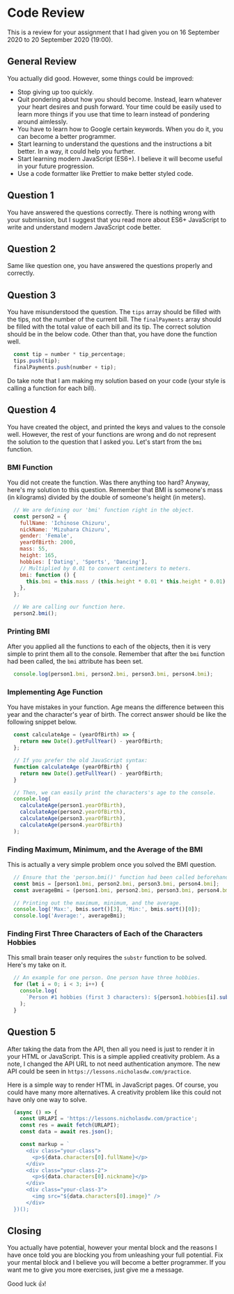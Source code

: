 # Code Review

This is a review for your assignment that I had given you on 16 September 2020 to 20 September 2020 (19:00).

## General Review

You actually did good. However, some things could be improved:

* Stop giving up too quickly.
* Quit pondering about how you should become. Instead, learn whatever your heart desires and push forward. Your time could be easily used to learn more things if you use that time to learn instead of pondering around aimlessly.
* You have to learn how to Google certain keywords. When you do it, you can become a better programmer.
* Start learning to understand the questions and the instructions a bit better. In a way, it could help you further.
* Start learning modern JavaScript (ES6+). I believe it will become useful in your future progression.
* Use a code formatter like Prettier to make better styled code.

## Question 1

You have answered the questions correctly. There is nothing wrong with your submission, but I suggest that you read more about ES6+ JavaScript to write and understand modern JavaScript code better.

## Question 2

Same like question one, you have answered the questions properly and correctly.

## Question 3

You have misunderstood the question. The `tips` array should be filled with the tips, not the number of the current bill. The `finalPayments` array should be filled with the total value of each bill and its tip. The correct solution should be in the below code. Other than that, you have done the function well.

```javascript
  const tip = number * tip_percentage;
  tips.push(tip);
  finalPayments.push(number + tip);
```

Do take note that I am making my solution based on your code (your style is calling a function for each bill).

## Question 4

You have created the object, and printed the keys and values to the console well. However, the rest of your functions are wrong and do not represent the solution to the question that I asked you. Let's start from the `bmi` function.

### BMI Function

You did not create the function. Was there anything too hard? Anyway, here's my solution to this question. Remember that BMI is someone's mass (in kilograms) divided by the double of someone's height (in meters).

```javascript
  // We are defining our 'bmi' function right in the object.
  const person2 = {
    fullName: 'Ichinose Chizuru',
    nickName: 'Mizuhara Chizuru',
    gender: 'Female',
    yearOfBirth: 2000,
    mass: 55,
    height: 165,
    hobbies: ['Dating', 'Sports', 'Dancing'],
    // Multiplied by 0.01 to convert centimeters to meters.
    bmi: function () {
      this.bmi = this.mass / (this.height * 0.01 * this.height * 0.01);
    },
  };

  // We are calling our function here.
  person2.bmi();
```

### Printing BMI

After you applied all the functions to each of the objects, then it is very simple to print them all to the console. Remember that after the `bmi` function had been called, the `bmi` attribute has been set.

```javascript
  console.log(person1.bmi, person2.bmi, person3.bmi, person4.bmi);
```

### Implementing Age Function

You have mistakes in your function. Age means the difference between this year and the character's year of birth. The correct answer should be like the following snippet below.

```javascript
  const calculateAge = (yearOfBirth) => {
    return new Date().getFullYear() - yearOfBirth;
  };

  // If you prefer the old JavaScript syntax:
  function calculateAge (yearOfBirth) {
    return new Date().getFullYear() - yearOfBirth;
  }

  // Then, we can easily print the characters's age to the console.
  console.log(
    calculateAge(person1.yearOfBirth),
    calculateAge(person2.yearOfBirth),
    calculateAge(person3.yearOfBirth),
    calculateAge(person4.yearOfBirth)
  );
```

### Finding Maximum, Minimum, and the Average of the BMI

This is actually a very simple problem once you solved the BMI question.

```javascript
  // Ensure that the 'person.bmi()' function had been called beforehand.
  const bmis = [person1.bmi, person2.bmi, person3.bmi, person4.bmi];
  const averageBmi = (person1.bmi, person2.bmi, person3.bmi, person4.bmi) / 4;

  // Printing out the maximum, minimum, and the average.
  console.log('Max:', bmis.sort()[3], 'Min:', bmis.sort()[0]);
  console.log('Average:', averageBmi);
```

### Finding First Three Characters of Each of the Characters Hobbies

This small brain teaser only requires the `substr` function to be solved. Here's my take on it.

```javascript
  // An example for one person. One person have three hobbies.
  for (let i = 0; i < 3; i++) {
    console.log(
      `Person #1 hobbies (first 3 characters): ${person1.hobbies[i].substr(0, 3)}`
    );
  }
```

## Question 5

After taking the data from the API, then all you need is just to render it in your HTML or JavaScript. This is a simple applied creativity problem. As a note, I changed the API URL to not need authentication anymore. The new API could be seen in `https://lessons.nicholasdw.com/practice`.

Here is a simple way to render HTML in JavaScript pages. Of course, you could have many more alternatives. A creativity problem like this could not have only one way to solve.

```javascript
  (async () => {
    const URLAPI = 'https://lessons.nicholasdw.com/practice';
    const res = await fetch(URLAPI);
    const data = await res.json();

    const markup = `
      <div class="your-class">
        <p>${data.characters[0].fullName}</p>
      </div>
      <div class="your-class-2">
        <p>${data.characters[0].nickname}</p>
      </div>
      <div class="your-class-3">
        <img src="${data.characters[0].image}" />
      </div>
  })();
```

## Closing

You actually have potential, however your mental block and the reasons I have once told you are blocking you from unleashing your full potential. Fix your mental block and I believe you will become a better programmer. If you want me to give you more exercises, just give me a message.

Good luck 👍!
